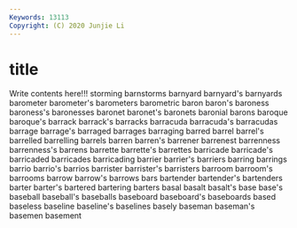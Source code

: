 ```yaml
---
Keywords: 13113
Copyright: (C) 2020 Junjie Li
---
```


# title

Write contents here!!!
storming 
barnstorms 
barnyard 
barnyard's 
barnyards 
barometer
barometer's 
barometers 
barometric 
baron 
baron's 
baroness 
baroness's 
baronesses 
baronet 
baronet's
baronets 
baronial 
barons 
baroque 
baroque's 
barrack 
barrack's 
barracks 
barracuda 
barracuda's
barracudas 
barrage 
barrage's 
barraged 
barrages 
barraging 
barred 
barrel 
barrel's 
barrelled
barrelling 
barrels 
barren 
barren's 
barrener 
barrenest 
barrenness 
barrenness's 
barrens 
barrette
barrette's 
barrettes 
barricade 
barricade's 
barricaded 
barricades 
barricading 
barrier 
barrier's 
barriers
barring 
barrings 
barrio 
barrio's 
barrios 
barrister 
barrister's 
barristers 
barroom 
barroom's
barrooms 
barrow 
barrow's 
barrows 
bars 
bartender 
bartender's 
bartenders 
barter 
barter's
bartered 
bartering 
barters 
basal 
basalt 
basalt's 
base 
base's 
baseball 
baseball's
baseballs 
baseboard 
baseboard's 
baseboards 
based 
baseless 
baseline 
baseline's 
baselines 
basely
baseman 
baseman's 
basemen 
basement 

